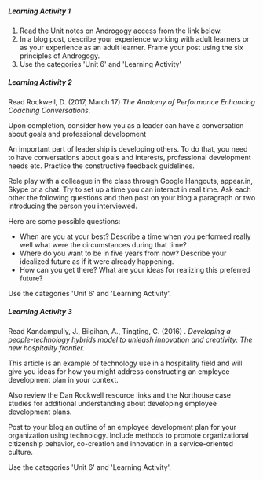 ##### Learning Activity 1

1. Read the Unit notes on Androgogy access from the link below.
2. In a blog post, describe your experience working with adult learners or as your experience as an adult learner. Frame your post using the six principles of Androgogy.
3. Use the categories 'Unit 6' and 'Learning Activity'

##### Learning Activity 2

Read Rockwell, D. \(2017, March 17\) _The Anatomy of Performance Enhancing Coaching Conversations_.

Upon completion, consider how you as a leader can have a conversation about goals and professional development

An important part of leadership is developing others. To do that, you need to have conversations about goals and interests, professional development needs etc. Practice the constructive feedback guidelines.

Role play with a colleague in the class through Google Hangouts, appear.in,  Skype or a chat. Try to set up a time you can interact in real time. Ask each other the following questions and then post on your blog a paragraph or two introducing the person you interviewed.

Here are some possible questions:

* When are you at your best? Describe a time when you performed really well what were the circumstances during that time?
* Where do you want to be in five years from now? Describe your idealized future as if it were already happening.
* How can you get there? What are your ideas for realizing this preferred future?

Use the categories 'Unit 6' and 'Learning Activity'.

##### Learning Activity 3

Read Kandampully, J., Bilgihan, A., Tingting, C. \(2016\) . _Developing a people-technology hybrids model to unleash innovation and creativity: The new hospitality frontier._

This article is an example of technology use in a hospitality field and will give you ideas for how you might address constructing an employee development plan in your context.

Also review the Dan Rockwell resource links and the Northouse case studies for additional understanding about developing employee development plans.

Post to your blog an outline of an employee development plan for your organization using technology.  Include methods to promote organizational citizenship behavior, co-creation and innovation in a service-oriented culture.

Use the categories 'Unit 6' and 'Learning Activity'.


